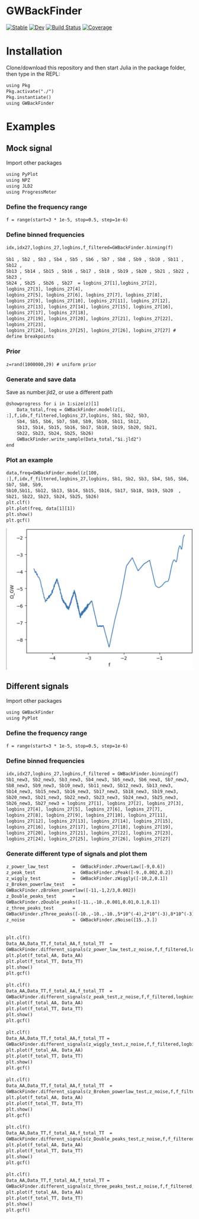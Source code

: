 # GWBackFinder

[![Stable](https://img.shields.io/badge/docs-stable-blue.svg)](https://AndronikiDimitriou.github.io/GWBackFinder.jl/stable/)
[![Dev](https://img.shields.io/badge/docs-dev-blue.svg)](https://AndronikiDimitriou.github.io/GWBackFinder.jl/dev/)
[![Build Status](https://github.com/AndronikiDimitriou/GWBackFinder.jl/actions/workflows/CI.yml/badge.svg?branch=main)](https://github.com/AndronikiDimitriou/GWBackFinder.jl/actions/workflows/CI.yml?query=branch%3Amain)
[![Coverage](https://codecov.io/gh/AndronikiDimitriou/GWBackFinder.jl/branch/main/graph/badge.svg)](https://codecov.io/gh/AndronikiDimitriou/GWBackFinder.jl)

# Installation


Clone/download this repository and then start Julia in the package folder, then type in the REPL:
```
using Pkg
Pkg.activate("./")
Pkg.instantiate()
using GWBackFinder

```

# Examples

## Mock signal

Import other packages 
```
using PyPlot
using NPZ
using JLD2
using ProgressMeter
```

### Define the frequency range

```
f = range(start=3 * 1e-5, stop=0.5, step=1e-6) 
```
### Define binned frequencies
```
idx,idx27,logbins_27,logbins,f_filtered=GWBackFinder.binning(f) 

Sb1 , Sb2 , Sb3 , Sb4 , Sb5 , Sb6 , Sb7 , Sb8 , Sb9 , Sb10 , Sb11 , Sb12 ,
Sb13 , Sb14 , Sb15 , Sb16 , Sb17 , Sb18 , Sb19 , Sb20 , Sb21 , Sb22 , Sb23 ,
Sb24 , Sb25 , Sb26 , Sb27  = logbins_27[1],logbins_27[2], logbins_27[3], logbins_27[4],
logbins_27[5], logbins_27[6], logbins_27[7], logbins_27[8], logbins_27[9], logbins_27[10], logbins_27[11], logbins_27[12],
logbins_27[13], logbins_27[14], logbins_27[15], logbins_27[16], logbins_27[17], logbins_27[18],
logbins_27[19], logbins_27[20], logbins_27[21], logbins_27[22], logbins_27[23], 
logbins_27[24], logbins_27[25], logbins_27[26], logbins_27[27] # define breakpoints
```

### Prior
```
z=rand(1000000,29) # uniform prior
```

### Generate and save data

Save as number.jld2, or use a different path

```
@showprogress for i in 1:size(z)[1]
    Data_total,freq = GWBackFinder.model(z[i, :],f,idx,f_filtered,logbins_27,logbins, Sb1, Sb2, Sb3,
    Sb4, Sb5, Sb6, Sb7, Sb8, Sb9, Sb10, Sb11, Sb12,
    Sb13, Sb14, Sb15, Sb16, Sb17, Sb18, Sb19, Sb20, Sb21,
    Sb22, Sb23, Sb24, Sb25, Sb26)
    GWBackFinder.write_sample(Data_total,"$i.jld2") 
end
```

### Plot an example 

```
data,freq=GWBackFinder.model(z[100, :],f,idx,f_filtered,logbins_27,logbins, Sb1, Sb2, Sb3, Sb4, Sb5, Sb6, Sb7, Sb8, Sb9,
Sb10,Sb11, Sb12, Sb13, Sb14, Sb15, Sb16, Sb17, Sb18, Sb19, Sb20  , Sb21, Sb22, Sb23, Sb24, Sb25, Sb26)
plt.clf()
plt.plot(freq, data[1][1])
plt.show()
plt.gcf()
```
![plot](/examples/plot.png)


## Different signals
Import other packages 

```
using GWBackFinder
using PyPlot
```

### Define the frequency range
```
f = range(start=3 * 1e-5, stop=0.5, step=1e-6)
```
### Define binned frequencies
```
idx,idx27,logbins_27,logbins,f_filtered = GWBackFinder.binning(f)
Sb1_new3, Sb2_new3, Sb3_new3, Sb4_new3, Sb5_new3, Sb6_new3, Sb7_new3, Sb8_new3, Sb9_new3, Sb10_new3, Sb11_new3, Sb12_new3, Sb13_new3, Sb14_new3, Sb15_new3, Sb16_new3, Sb17_new3, Sb18_new3, Sb19_new3, Sb20_new3, Sb21_new3, Sb22_new3, Sb23_new3, Sb24_new3, Sb25_new3, Sb26_new3, Sb27_new3 = logbins_27[1], logbins_27[2], logbins_27[3], logbins_27[4], logbins_27[5], logbins_27[6], logbins_27[7], logbins_27[8], logbins_27[9], logbins_27[10], logbins_27[11], logbins_27[12], logbins_27[13], logbins_27[14], logbins_27[15], logbins_27[16], logbins_27[17], logbins_27[18], logbins_27[19], logbins_27[20], logbins_27[21], logbins_27[22], logbins_27[23], logbins_27[24], logbins_27[25], logbins_27[26], logbins_27[27]
```

### Generate different type of signals and plot them

```
z_power_law_test         =  GWBackFinder.zPowerLaw([-9,0.6])
z_peak_test              =  GWBackFinder.zPeak([-9.,0.002,0.2])
z_wiggly_test            =  GWBackFinder.zWiggly([-10,2,0.1])
z_Broken_powerlaw_test   =  GWBackFinder.zBroken_powerlaw([-11,-1,2/3,0.002])
z_Double_peaks_test      =  GWBackFinder.zDouble_peaks([-11.,-10.,0.001,0.01,0.1,0.1])
z_three_peaks_test       =  GWBackFinder.zThree_peaks([-10.,-10.,-10.,5*10^(-4),2*10^(-3),8*10^(-3),0.1,0.1,0.1])
z_noise                  =  GWBackFinder.zNoise([15.,3.])


plt.clf()
Data_ΑΑ,Data_ΤΤ,f_total_ΑΑ,f_total_ΤΤ  = GWBackFinder.different_signals(z_power_law_test,z_noise,f,f_filtered,logbins,idx)
plt.plot(f_total_ΑΑ, Data_ΑΑ)
plt.plot(f_total_ΤΤ, Data_ΤΤ)
plt.show()
plt.gcf()

plt.clf()
Data_ΑΑ,Data_ΤΤ,f_total_ΑΑ,f_total_ΤΤ  = GWBackFinder.different_signals(z_peak_test,z_noise,f,f_filtered,logbins,idx)
plt.plot(f_total_ΑΑ, Data_ΑΑ)
plt.plot(f_total_ΤΤ, Data_ΤΤ)
plt.show()
plt.gcf()

plt.clf()
Data_ΑΑ,Data_ΤΤ,f_total_ΑΑ,f_total_ΤΤ = GWBackFinder.different_signals(z_wiggly_test,z_noise,f,f_filtered,logbins,idx)
plt.plot(f_total_ΑΑ, Data_ΑΑ)
plt.plot(f_total_ΤΤ, Data_ΤΤ)
plt.show()
plt.gcf()

plt.clf()
Data_ΑΑ,Data_ΤΤ,f_total_ΑΑ,f_total_ΤΤ  = GWBackFinder.different_signals(z_Broken_powerlaw_test,z_noise,f,f_filtered,logbins,idx)
plt.plot(f_total_ΑΑ, Data_ΑΑ)
plt.plot(f_total_ΤΤ, Data_ΤΤ)
plt.show()
plt.gcf()

plt.clf()
Data_ΑΑ,Data_ΤΤ,f_total_ΑΑ,f_total_ΤΤ  = GWBackFinder.different_signals(z_Double_peaks_test,z_noise,f,f_filtered,logbins,idx)
plt.plot(f_total_ΑΑ, Data_ΑΑ)
plt.plot(f_total_ΤΤ, Data_ΤΤ)
plt.show()
plt.gcf()

plt.clf()
Data_ΑΑ,Data_ΤΤ,f_total_ΑΑ,f_total_ΤΤ = GWBackFinder.different_signals(z_three_peaks_test,z_noise,f,f_filtered,logbins,idx)
plt.plot(f_total_ΑΑ, Data_ΑΑ)
plt.plot(f_total_ΤΤ, Data_ΤΤ)
plt.show()
plt.gcf()
```
